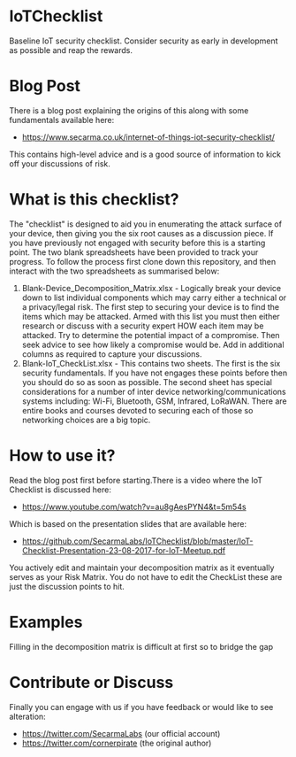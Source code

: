 # IoTChecklist
Baseline IoT security checklist. Consider security as early in development as possible and reap the rewards.

# Blog Post
There is a blog post explaining the origins of this along with some fundamentals available here:

* https://www.secarma.co.uk/internet-of-things-iot-security-checklist/

This contains high-level advice and is a good source of information to kick off your discussions of risk.

# What is this checklist?

The "checklist" is designed to aid you in enumerating the attack surface of your device, then giving you the six root causes as a discussion piece. If you have previously not engaged with security before this is a starting point. The two blank spreadsheets have been provided to track your progress. To follow the process first clone down this repository, and then interact with the two spreadsheets as summarised below:

1) Blank-Device_Decomposition_Matrix.xlsx - Logically break your device down to list individual components which may carry either a technical or a privacy/legal risk. The first step to securing your device is to find the items which may be attacked. Armed with this list you must then either research or discuss with a security expert HOW each item may be attacked. Try to determine the potential impact of a compromise. Then seek advice to see how likely a compromise would be. Add in additional columns as required to capture your discussions.
2) Blank-IoT_CheckList.xlsx - This contains two sheets. The first is the six security fundamentals. If you have not engages these points before then you should do so as soon as possible. The second sheet has special considerations for a number of inter device networking/communications systems including: Wi-Fi, Bluetooth, GSM, Infrared, LoRaWAN. There are entire books and courses devoted to securing each of those so networking choices are a big topic.

# How to use it?

Read the blog post first before starting.There is a video where the IoT Checklist is discussed here: 

* https://www.youtube.com/watch?v=au8gAesPYN4&t=5m54s

Which is based on the presentation slides that are available here:

* https://github.com/SecarmaLabs/IoTChecklist/blob/master/IoT-Checklist-Presentation-23-08-2017-for-IoT-Meetup.pdf

You actively edit and maintain your decomposition matrix as it eventually serves as your Risk Matrix. 
You do not have to edit the CheckList these are just the discussion points to hit. 

# Examples 

Filling in the decomposition matrix is difficult at first so to bridge the gap 

# Contribute or Discuss

Finally you can engage with us if you have feedback or would like to see alteration:

* https://twitter.com/SecarmaLabs (our official account)
* https://twitter.com/cornerpirate (the original author)


